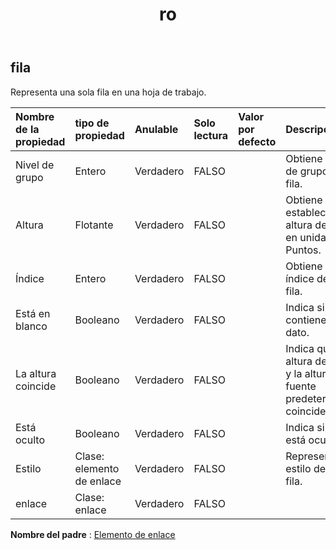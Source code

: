 ﻿---
title: ro
second_title: Aspose.Cells Cloud Documen
type: docs
url: /es/specification/model/row/
description: "Aspose.Cells Especificación del modelo de nube: fila. Maneje sin esfuerzo Excel y otros documentos de hoja de cálculo con funciones como abrir, generar, editar, dividir, fusionar, comparar y convertir."
kwords: Excel, Office, Hoja de cálculo, Nube REST API, Fila
weight: 50
---
## **fila**

 Representa una sola fila en una hoja de trabajo.

| Nombre de la propiedad| tipo de propiedad| Anulable| Solo lectura| Valor por defecto| Descripción|
|:- |:- |:- |:- |:- |:- |
| Nivel de grupo| Entero| Verdadero| FALSO|| Obtiene el nivel de grupo de la fila.|
| Altura| Flotante| Verdadero| FALSO|| Obtiene y establece la altura de la fila en unidades de Puntos.|
| Índice| Entero| Verdadero| FALSO|| Obtiene el índice de esta fila.|
| Está en blanco| Booleano| Verdadero| FALSO|| Indica si la fila contiene algún dato.|
| La altura coincide| Booleano| Verdadero| FALSO|| Indica que la altura de la fila y la altura de la fuente predeterminada coinciden.|
| Está oculto| Booleano| Verdadero| FALSO||Indica si la fila está oculta.|
| Estilo| Clase: elemento de enlace| Verdadero| FALSO|| Representa el estilo de esta fila.|
| enlace| Clase: enlace| Verdadero| FALSO|||

**Nombre del padre** : [Elemento de enlace](/specification/model/linkelement)

